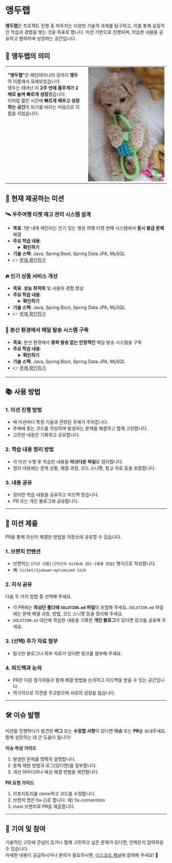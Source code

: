 # 앵두랩

**앵두랩**은 프로젝트 진행 중 마주치는 다양한 기술적 과제를 탐구하고, 이를 통해 실질적인 학습과 경험을 쌓는 것을 목표로 합니다. 미션 기반으로 진행되며, 학습한 내용을 공유하고 협력하며 성장하는 공간입니다.

## 🐾 앵두랩의 의미

<table>
  <tr>
    <td style="width: 50%; vertical-align: top; padding-right: 20px;">
    <p><strong>"앵두랩"</strong>은 메인테이너의 강아지 <strong>앵두</strong>의 이름에서 유래되었습니다.<br>
    앵두는 태어난 지 <strong>2주 만에 몸무게가 2배로 늘며 빠르게 성장</strong>했습니다.<br>
    이처럼 짧은 시간에 <strong>빠르게 배우고 성장하는 공간</strong>이 되기를 바라는 마음으로 이름을 지었습니다.</p>
    </td>
    <td style="width: 50%; text-align: center;">
    <img src="./images/aengdu.png" alt="앵두 사진" width="300">
    </td>
  </tr>
</table>

## 🚀 현재 제공하는 미션

### 🛰 **우주여행 티켓 재고 관리 시스템 설계**
- **목표**: 1분 내에 매진되는 인기 있는 행성 여행 티켓 판매 시스템에서 **동시 발급 문제** 해결
- **주요 학습 내용**:
  <details style="margin-left: 16px;">
  <summary><strong>확인하기</strong></summary>
  <ul>
    <li>Java 잠금</li>
    <li>데이터베이스 수준의 잠금</li>
    <li>분산 잠금</li>
  </ul>
  </details>
- **기술 스택**: Java, Spring Boot, Spring Data JPA, MySQL
- 👉 [문제 확인하기](./ticket/PROBLEM.md)

### 🔥 **인기 상품 서비스 개선**
- **목표**: **성능 최적화** 및 사용자 경험 향상
- **주요 학습 내용**:
  <details style="margin-left: 16px;">
  <summary><strong>확인하기</strong></summary>
  <ul>
    <li>캐싱</li>
    <li>쿼리 최적화</li>
    <li>대규모 트래픽 처리</li>
  </ul>
  </details>
- **기술 스택**: Java, Spring Boot, Spring Data JPA, MySQL
- 👉 [문제 확인하기](./trend-item/PROBLEM.md)

### 📧 **분산 환경에서 메일 발송 시스템 구축**
- **목표**: 분산 환경에서 **중복 발송 없는 안정적인** 메일 발송 시스템을 구축
- **주요 학습 내용**:
  <details style="margin-left: 16px;">
  <summary><strong>확인하기</strong></summary>
  <ul>
    <li>모듈러 연산</li>
    <li>분산 잠금</li>
    <li>분산 스케줄링</li>
    <li>skip locked</li>
  </ul>
  </details>
- **기술 스택**: Java, Spring Boot, Spring Data JPA, MySQL
- 👉 [문제 확인하기](./distributed-mail/PROBLEM.md)

---

## 📚 사용 방법

### 1. 미션 진행 방법
- 매 미션마다 특정 기술과 관련된 주제가 주어집니다.
- 주제에 맞는 코드를 작성하며 발생하는 문제를 해결하고 함께 고민합니다.
- 고민한 내용은 기록하고 공유합니다.

### 2. 학습 내용 정리 방법
- 각 미션 수행 후 학습한 내용을 **마크다운 파일**로 정리합니다.
- 정리 내용에는 문제 상황, 해결 과정, 코드 스니펫, 참고 자료 등을 포함합니다.

### 3. 내용 공유
- 정리한 학습 내용을 공유하고 피드백 받습니다. 
- PR 또는 개인 블로그에 공유합니다.

---

## 🔄 미션 제출

PR을 통해 자신이 해결한 방법을 저장소에 공유할 수 있습니다.

### 1. **브랜치 컨벤션**
- 브랜치는 `{미션 이름}/{자신의 GitHub ID}-{해결 방법}` 형식으로 작성합니다.
- 예: `ticket/3juhwan-optimized-lock`

### 2. **지식 공유**
다음 두 가지 방법 중 선택해 주세요. 
- 각 PR에는 **최상단 폴더에 `SOLUTION.md` 파일**이 포함해 주세요. `SOLUTION.md` 파일에는 문제 해결 과정, 방법, 코드 스니펫 등을 정리해 주세요.
- `SOLUTION.md` 대신에 학습한 내용을 기록한 **개인 블로그**가 있다면 링크를 공유해 주세요. 

### 3. (선택) **추가 자료 첨부**
- 참고한 블로그나 외부 자료가 있다면 링크를 첨부해 주세요.

### 4. **피드백과 논의**
- PR은 다른 참가자들과 함께 해결 방법을 논의하고 피드백을 받을 수 있는 공간입니다.
- 적극적으로 의견을 주고받으며 서로의 성장을 돕습니다.

---

## 🛠 이슈 발행

미션을 진행하다가 발견한 **버그** 또는 **수정할 사항**이 있다면 **이슈** 또는 **PR**을 보내주세요. 함께 성장하는 데 큰 도움이 됩니다! 

**이슈 작성 가이드**
1. 발생한 문제를 명확히 설명합니다.
2. 문제 재현 방법과 로그(있다면)를 첨부합니다.
3. 개선 아이디어나 예상 해결 방법을 제안합니다.

**PR 요청 가이드**
1. 리포지토리를 clone하고 코드를 수정합니다.  
2. 브랜치 명은 fix-{}로 합니다. 예) fix-convention
3. main 브랜치로 PR을 제출합니다. 

---

## 🎯 기여 및 참여

기술적인 고민에 관심이 있거나 함께 고민하고 싶은 문제가 있다면, 언제든지 참여하실 수 있습니다.  
자세한 내용이 궁금하시거나 문의가 필요하시면, [디스코드 채널](https://discord.gg/YZadnBdEkp)에 참여해 주세요! 🚀 

